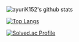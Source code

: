 ![ayuriK152's github stats](https://github-readme-stats.vercel.app/api?username=ayuriK152&show_icons=true&theme=cobalt)

[![Top Langs](https://github-readme-stats.vercel.app/api/top-langs/?username=ayuriK152&layout=compact)](https://github.com/anuraghazra/github-readme-stats)

[![Solved.ac Profile](http://mazassumnida.wtf/api/v2/generate_badge?boj=khj566977)](https://solved.ac/khj566977)
